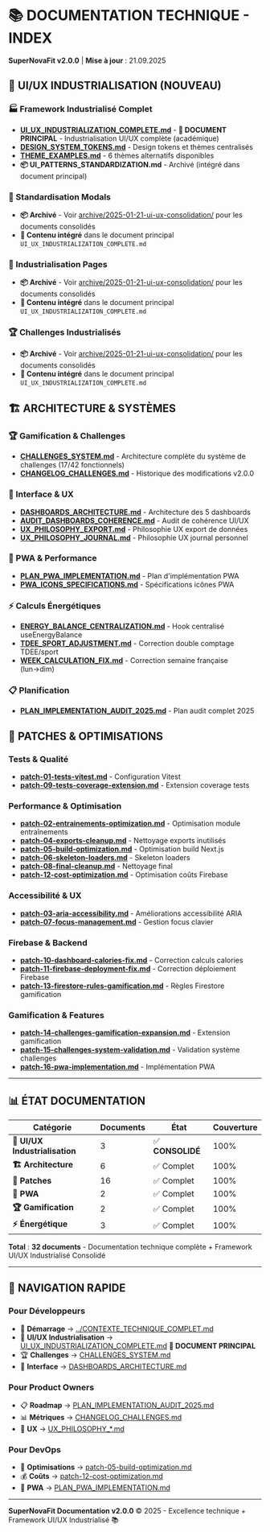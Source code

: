 # 📚 DOCUMENTATION TECHNIQUE - INDEX

**SuperNovaFit v2.0.0** | **Mise à jour** : 21.09.2025

## 🎨 **UI/UX INDUSTRIALISATION (NOUVEAU)**

### **🏭 Framework Industrialisé Complet**
- **[UI_UX_INDUSTRIALIZATION_COMPLETE.md](UI_UX_INDUSTRIALIZATION_COMPLETE.md)** - **📖 DOCUMENT PRINCIPAL** - Industrialisation UI/UX complète (académique)
- **[DESIGN_SYSTEM_TOKENS.md](DESIGN_SYSTEM_TOKENS.md)** - Design tokens et thèmes centralisés
- **[THEME_EXAMPLES.md](THEME_EXAMPLES.md)** - 6 thèmes alternatifs disponibles
- **📦 UI_PATTERNS_STANDARDIZATION.md** - Archivé (intégré dans document principal)

### **🎯 Standardisation Modals**
- **📦 Archivé** - Voir [archive/2025-01-21-ui-ux-consolidation/](../archive/2025-01-21-ui-ux-consolidation/) pour les documents consolidés
- **📖 Contenu intégré** dans le document principal `UI_UX_INDUSTRIALIZATION_COMPLETE.md`

### **📱 Industrialisation Pages**
- **📦 Archivé** - Voir [archive/2025-01-21-ui-ux-consolidation/](../archive/2025-01-21-ui-ux-consolidation/) pour les documents consolidés
- **📖 Contenu intégré** dans le document principal `UI_UX_INDUSTRIALIZATION_COMPLETE.md`

### **🏆 Challenges Industrialisés**
- **📦 Archivé** - Voir [archive/2025-01-21-ui-ux-consolidation/](../archive/2025-01-21-ui-ux-consolidation/) pour les documents consolidés
- **📖 Contenu intégré** dans le document principal `UI_UX_INDUSTRIALIZATION_COMPLETE.md`

## 🏗️ **ARCHITECTURE & SYSTÈMES**

### **🏆 Gamification & Challenges**
- **[CHALLENGES_SYSTEM.md](CHALLENGES_SYSTEM.md)** - Architecture complète du système de challenges (17/42 fonctionnels)
- **[CHANGELOG_CHALLENGES.md](CHANGELOG_CHALLENGES.md)** - Historique des modifications v2.0.0

### **📱 Interface & UX**
- **[DASHBOARDS_ARCHITECTURE.md](DASHBOARDS_ARCHITECTURE.md)** - Architecture des 5 dashboards
- **[AUDIT_DASHBOARDS_COHERENCE.md](AUDIT_DASHBOARDS_COHERENCE.md)** - Audit de cohérence UI/UX
- **[UX_PHILOSOPHY_EXPORT.md](UX_PHILOSOPHY_EXPORT.md)** - Philosophie UX export de données
- **[UX_PHILOSOPHY_JOURNAL.md](UX_PHILOSOPHY_JOURNAL.md)** - Philosophie UX journal personnel

### **📱 PWA & Performance**
- **[PLAN_PWA_IMPLEMENTATION.md](PLAN_PWA_IMPLEMENTATION.md)** - Plan d'implémentation PWA
- **[PWA_ICONS_SPECIFICATIONS.md](PWA_ICONS_SPECIFICATIONS.md)** - Spécifications icônes PWA

### **⚡ Calculs Énergétiques**
- **[ENERGY_BALANCE_CENTRALIZATION.md](ENERGY_BALANCE_CENTRALIZATION.md)** - Hook centralisé useEnergyBalance
- **[TDEE_SPORT_ADJUSTMENT.md](TDEE_SPORT_ADJUSTMENT.md)** - Correction double comptage TDEE/sport
- **[WEEK_CALCULATION_FIX.md](WEEK_CALCULATION_FIX.md)** - Correction semaine française (lun→dim)

### **📋 Planification**
- **[PLAN_IMPLEMENTATION_AUDIT_2025.md](PLAN_IMPLEMENTATION_AUDIT_2025.md)** - Plan audit complet 2025

## 🔧 **PATCHES & OPTIMISATIONS**

### **Tests & Qualité**
- **[patch-01-tests-vitest.md](patch-01-tests-vitest.md)** - Configuration Vitest
- **[patch-09-tests-coverage-extension.md](patch-09-tests-coverage-extension.md)** - Extension coverage tests

### **Performance & Optimisation**
- **[patch-02-entrainements-optimization.md](patch-02-entrainements-optimization.md)** - Optimisation module entraînements
- **[patch-04-exports-cleanup.md](patch-04-exports-cleanup.md)** - Nettoyage exports inutilisés
- **[patch-05-build-optimization.md](patch-05-build-optimization.md)** - Optimisation build Next.js
- **[patch-06-skeleton-loaders.md](patch-06-skeleton-loaders.md)** - Skeleton loaders
- **[patch-08-final-cleanup.md](patch-08-final-cleanup.md)** - Nettoyage final
- **[patch-12-cost-optimization.md](patch-12-cost-optimization.md)** - Optimisation coûts Firebase

### **Accessibilité & UX**
- **[patch-03-aria-accessibility.md](patch-03-aria-accessibility.md)** - Améliorations accessibilité ARIA
- **[patch-07-focus-management.md](patch-07-focus-management.md)** - Gestion focus clavier

### **Firebase & Backend**
- **[patch-10-dashboard-calories-fix.md](patch-10-dashboard-calories-fix.md)** - Correction calculs calories
- **[patch-11-firebase-deployment-fix.md](patch-11-firebase-deployment-fix.md)** - Correction déploiement Firebase
- **[patch-13-firestore-rules-gamification.md](patch-13-firestore-rules-gamification.md)** - Règles Firestore gamification

### **Gamification & Features**
- **[patch-14-challenges-gamification-expansion.md](patch-14-challenges-gamification-expansion.md)** - Extension gamification
- **[patch-15-challenges-system-validation.md](patch-15-challenges-system-validation.md)** - Validation système challenges
- **[patch-16-pwa-implementation.md](patch-16-pwa-implementation.md)** - Implémentation PWA

---

## 📊 **ÉTAT DOCUMENTATION**

| Catégorie | Documents | État | Couverture |
|-----------|-----------|------|------------|
| **🎨 UI/UX Industrialisation** | 3 | ✅ **CONSOLIDÉ** | 100% |
| **🏗️ Architecture** | 6 | ✅ Complet | 100% |
| **🔧 Patches** | 16 | ✅ Complet | 100% |
| **📱 PWA** | 2 | ✅ Complet | 100% |
| **🏆 Gamification** | 2 | ✅ Complet | 100% |
| **⚡ Énergétique** | 3 | ✅ Complet | 100% |

**Total** : **32 documents** - Documentation technique complète + Framework UI/UX Industrialisé Consolidé

---

## 🎯 **NAVIGATION RAPIDE**

### **Pour Développeurs**
- 🚀 **Démarrage** → [../CONTEXTE_TECHNIQUE_COMPLET.md](../CONTEXTE_TECHNIQUE_COMPLET.md)
- 🎨 **UI/UX Industrialisation** → [UI_UX_INDUSTRIALIZATION_COMPLETE.md](UI_UX_INDUSTRIALIZATION_COMPLETE.md) **📖 DOCUMENT PRINCIPAL**
- 🏆 **Challenges** → [CHALLENGES_SYSTEM.md](CHALLENGES_SYSTEM.md)
- 📱 **Interface** → [DASHBOARDS_ARCHITECTURE.md](DASHBOARDS_ARCHITECTURE.md)

### **Pour Product Owners**
- 📋 **Roadmap** → [PLAN_IMPLEMENTATION_AUDIT_2025.md](PLAN_IMPLEMENTATION_AUDIT_2025.md)
- 📊 **Métriques** → [CHANGELOG_CHALLENGES.md](CHANGELOG_CHALLENGES.md)
- 🎨 **UX** → [UX_PHILOSOPHY_*.md](UX_PHILOSOPHY_EXPORT.md)

### **Pour DevOps**
- 🔧 **Optimisations** → [patch-05-build-optimization.md](patch-05-build-optimization.md)
- 💰 **Coûts** → [patch-12-cost-optimization.md](patch-12-cost-optimization.md)
- 📱 **PWA** → [PLAN_PWA_IMPLEMENTATION.md](PLAN_PWA_IMPLEMENTATION.md)

---

**SuperNovaFit Documentation v2.0.0** © 2025 - Excellence technique + Framework UI/UX Industrialisé 📚
